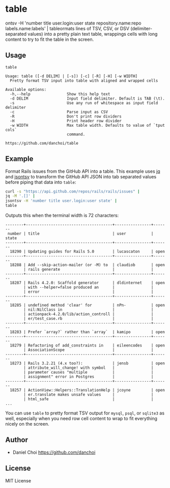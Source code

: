 # table

ontsv -H 'number title user.login:user state repository.name:repo labels.name:labels' |
tableormats lines of TSV, CSV, or DSV (delimiter-separated values) into a pretty
plain text table, wrappings cells with long content to try to fit the table in
the screen.

## Usage 

```
table

Usage: table ([-d DELIM] | [-s]) [-c] [-R] [-H] [-w WIDTH]
  Pretty format TSV input into table with aligned and wrapped cells

Available options:
  -h,--help                Show this help text
  -d DELIM                 Input field delimiter. Default is TAB (\t).
  -s                       Use any run of whitespace as input field delimiter
  -c                       Parse input as CSV
  -R                       Don't print row dividers
  -H                       Print header row divider
  -w WIDTH                 Max table width. Defaults to value of `tput cols`
                           command.

https://github.com/danchoi/table
```

## Example

Format Rails issues from the GitHub API into a table. This example uses
[jq](http://stedolan.github.io/jq/) and
[jsontsv](https://github.com/danchoi/jsontsv) to transform the GitHub API JSON
into tab separated values before piping that data into `table`:

```bash
curl -s "https://api.github.com/repos/rails/rails/issues" | 
jq -M '.[]' | 
jsontsv -H 'number title user.login:user state' |
table
```

Outputs this when the terminal width is 72 characters: 

```
--------+--------------------------------------+----------------+-------
 number | title                                | user           | state 
--------+--------------------------------------+----------------+-------
  18290 | Updating guides for Rails 5.0        | lucascaton     | open  
--------+--------------------------------------+----------------+-------
  18288 | Add --skip-action-mailer (or -M) to  | claudiob       | open  
        | rails generate                       |                |       
--------+--------------------------------------+----------------+-------
  18287 | Rails 4.2.0: Scaffold generator      | dldinternet    | open  
        | with --helper=false produced an      |                |       
        | error                                |                |       
--------+--------------------------------------+----------------+-------
  18285 | undefined method 'clear' for         | nPn-           | open  
        | nil:NilClass in                      |                |       
        | actionpack-4.2.0/lib/action_controll |                |       
        | er/test_case.rb                      |                |       
--------+--------------------------------------+----------------+-------
  18283 | Prefer `array?` rather than `array`  | kamipo         | open  
--------+--------------------------------------+----------------+-------
  18279 | Refactoring of add_constraints in    | eileencodes    | open  
        | AssociationScope                     |                |       
--------+--------------------------------------+----------------+-------
  18273 | Rails 3.2.21 (4.x too?):             | jensb          | open  
        | attribute_will_change! with symbol   |                |       
        | parameter causes "multiple           |                |       
        | assignment" error in Postgres        |                |       
--------+--------------------------------------+----------------+-------
  18257 | ActionView::Helpers::TranslationHelp | jcoyne         | open  
        | er.translate makes unsafe values     |                |       
        | html_safe                            |                |       
...
```

You can use `table` to pretty format TSV output for `mysql`, `psql`, or
`sqlite3` as well, especially when you need row cell content to wrap to fit
everything nicely on the screen.

## Author

* Daniel Choi <https://github.com/danchoi>

## License

MIT License
